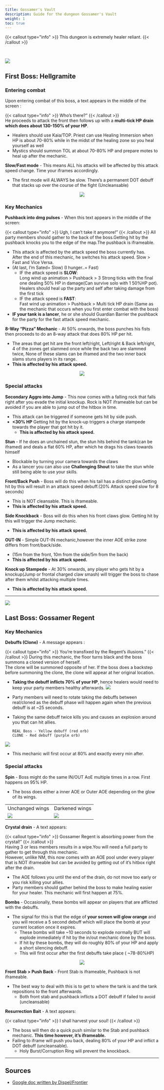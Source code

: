 ```yaml
---
title: Gossamer's Vault
description: Guide for the dungeon Gossamer's Vault
weight: 1
toc: true
---
```


{{< callout type="info" >}}
This dungeon is extremely healer reliant.
{{< /callout >}}

<br>

<div id="first-boss">

![](https://i.imgur.com/olksZE1.png)
## First Boss: Hellgramite
### Entering combat
Upon entering combat of this boss, a text appears in the middle of the screen :

{{< callout type="info" >}}
Who’s there?”
{{< /callout >}}     
He proceeds to attack the front then follows up with a **multi-tick HP drain which does about 130-150% of your HP**. 
* Healers should use Kaia/TOP. Priest can use Healing Immersion when HP is about 70-80% while in the midst of the healing zone so you heal yourself as well
* Mystics should summon TOL at about 70-80% HP and prepare motes to heal up after the mechanic.

**Slow/Fast mode** - This means ALL his attacks will be affected by this attack speed change. Time your iframes accordingly. 
* The first mode will ALWAYS be slow. There’s a permanent DOT debuff that stacks up over the course of the fight (Uncleansable)

<center>

![](https://i.imgur.com/d41b8Yi.png)

</center>

### Key Mechanics

**Pushback into dmg pulses** - When this text appears in the middle of the screen:

{{< callout type="info" >}}
Ugh, I can’t take it anymore!”
{{< /callout >}}
All party members should gather to the back of the boss.Getting hit by the pushback knocks you to the edge of the map.The pushback is iframeable. 
* This attack is affected by the attack speed the boss currently has. <br>
After the end of this mechanic, he switches his attack speed. Slow > Fast and Vice Versa. <br>
* (At last, I’m Sated= Slow) (I hunger..= Fast) 
  * IF the attack speed is **SLOW**: <br>
Long wind up animation > Pushback > 3 Strong ticks with the final one dealing 50% HP in damage(Can survive solo with 1 50%HP pot). <br>
Healers should heal up the party and self after taking damage from the first tick   
  * IF the attack speed is **FAST**: <br>
Fast wind up animation > Pushback > Multi tick HP drain (Same as the mechanic that occurs when you first enter combat with the boss)  
* **IF your tank is a lancer**, he or she should Guardian Barrier the pushback for the party for the fast attack speed mechanic.  

**8-Way “Pizza” Mechanic** - At 50% onwards, the boss punches his fists then proceeds to do an 8-way attack that does 80% HP per hit.
* The areas that get hit are the front left/right, Left/right & Back left/right, 4 of the zones get slammed once while the back two are slammed twice, None of these slams can be iframed and the two inner back slams stuns players in its range. 
* **This is affected by his attack speed.** 

<center>

![](https://i.imgur.com/7ZuV7fu.png)

</center>

### Special attacks

**Secondary Aggro into Jump** -  This now comes with a falling rock that falls right after you evade the initial knockup. Rock is NOT iframeable but can be avoided if you are able to jump out of the hitbox in time.
* This attack can be triggered if someone gets hit by side push.
* **<30% HP** Getting hit by the knock-up triggers a charge stampede towards the player that got hit by it.
  * **This is affected by his attack speed.**

**Stun** - If he does an unchained stun, the stun hits behind the tank(can be iframed) and deals a flat 60% HP, after which he drags his claws towards himself
* Blockable by turning your camera towards the claws
* As a lancer you can also use **Challenging Shout** to take the stun while still being able to use your skills.

**Front/Back Push** - Boss will do this when his tail has a distinct glow.Getting hit by this will result in an attack speed debuff.(20% Attack speed slow for 8 seconds) 
* This is NOT cleansable. This is iframeable. 
* **This is affected by his attack speed.** 

**Side Knockback** - Boss will do this when his front claws glow. Getting hit by this will trigger the Jump mechanic.
* **This is affected by his attack speed.** 

**OUT-IN** - Simple OUT-IN mechanic,however the inner AOE strike zone differs from front/back/side. 
* (15m from the front, 10m from the side/5m from the back) 
* **This is affected by his attack speed.** 

**Knock up Stampede** - At 30% onwards, any player who gets hit by a knockup(Jump or frontal charged claw smash) will trigger the boss to chase after them whilst attacking multiple times. 
* **This is affected by his attack speed.** 

</div>
<hr/>

<div id="last-boss">

![](https://i.imgur.com/FEHJ3qU.png)
## Last Boss: Gossamer Regent
### Key Mechanics

**Debuffs (Clone)** - A message appears : 

{{< callout type="info" >}}
You’re transfixed by the Regent’s illusions.”
{{< /callout >}}
During this mechanic, the floor turns black and the boss summons a cloned version of herself. <br>
The clone will be summoned opposite of her. If the boss does a backstep before summoning the clone, the clone will appear at her original location. <br>
* **Taking the debuff inflicts 70% of your HP**, hence healers would need to keep your party members healthy afterwards.
![](https://i.imgur.com/PNYl09R.png)
* Party members will need to rotate taking the debuffs between real/cloned as the debuff phase will happen again when the previous debuff is at ~25 seconds.
* Taking the same debuff twice kills you and causes an explosion around you that can hit allies.
  
      REAL Boss - Yellow debuff (red orb)
      CLONE - Red debuff (purple orb)

![](https://i.imgur.com/1vBqYdN.png)  
  
  * This mechanic will first occur at 80% and exactly every min after.

### Special attacks

**Spin** - Boss might do  the same IN/OUT AoE multiple times in a row. First happens on 95% HP.
  * The boss does either a inner AOE or Outer AOE depending on the glow of its wings. 

<center>
<table>
   <tbody>
      <tr>
         <td>Unchanged wings</td>
         <td>Darkened wings</td>
      </tr>
      <tr>
         <td><img src="https://i.imgur.com/tciPVbj.png"></td>
         <td><img src="https://i.imgur.com/SDXvsT3.png"></td>
      </tr>
   </tbody>
</table>
</center>

**Crystal drain** - A text appears:

{{< callout type="info" >}}
Gossamer Regent is absorbing power from the crystal!”
{{< /callout >}}     
Having 3 or less members results in a wipe.You will need a full party to gather to get through this mechanic. <br>
However, unlike NM, this now comes with an AOE pool under every player that is NOT iframeable but can be avoided by getting out of it’s hitbox right after the drain. <br>
* The AOE follows you until the end of the drain, do not move too early or you risk killing your allies. 
* Party members should gather behind the boss to make healing easier for your healer. This mechanic will first happen at 75%.     

**Bombs** - Occasionally, these bombs will appear on players that are afflicted with the debuffs.
* The signal for this is that the edge of **your screen will glow orange** and you will receive a 5 second debuff which will place the bomb at your current location once it expires. 
  * These bombs will take ~10 seconds to explode normally BUT will explode immediately if hit by the in/out mechanic done by the boss. 
  * If hit by these bombs, they will do roughly 80% of your HP and apply a short silencing debuff. 
  * This will first occur after the first debuffs take place ( ~78-80%HP)

<center>

![](https://i.imgur.com/SWMl1G8.png)

</center>

**Front Stab > Push Back** - Front Stab is iframeable, Pushback is not iframeable. 
* The best way to deal with this is to get to where the tank is and the tank repositions to the front afterwards.
  * Both front stab and pushback inflicts a DOT debuff if failed to avoid (uncleansable)
  
**Resurrection Bait** - A text appears:

{{< callout type="info" >}}
 I shall harvest your soul!
{{< /callout >}}

* The boss will then do a quick push similar to the Stab and pushback mechanic. **This time however, it’s iframeable.**
* Failing to iframe will push you back, dealing 80% of your HP and inflict a DOT debuff (uncleansable). 
  * Holy Burst/Corruption Ring will prevent the knockback. 

</div>
<hr/>

## Sources

* [Google doc written by Dispel/Frontier](https://docs.google.com/document/d/1TIv5ILgegSicqm28WG692XUu4Lwxr4J8p1E2trkWrOo/edit#heading=h.a59lhbtwoa7m)
